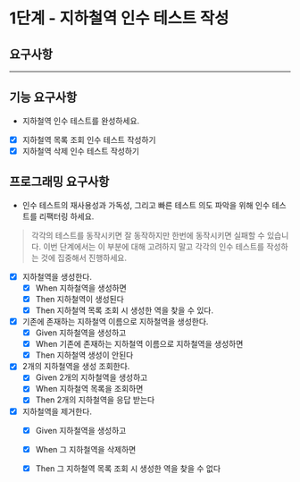 # 1단계 - 지하철역 인수 테스트 작성

## 요구사항

---

## 기능 요구사항
- 지하철역 인수 테스트를 완성하세요.
- [x] 지하철역 목록 조회 인수 테스트 작성하기
- [x] 지하철역 삭제 인수 테스트 작성하기

## 프로그래밍 요구사항
- 인수 테스트의 재사용성과 가독성, 그리고 빠른 테스트 의도 파악을 위해 인수 테스트를 리팩터링 하세요.

>각각의 테스트를 동작시키면 잘 동작하지만 한번에 동작시키면 실패할 수 있습니다. 이번 단계에서는 이 부분에 대해 고려하지 말고 각각의 인수 테스트를 작성하는 것에 집중해서 진행하세요.

- [x] 지하철역을 생성한다.
  - [x] When 지하철역을 생성하면
  - [x] Then 지하철역이 생성된다
  - [x] Then 지하철역 목록 조회 시 생성한 역을 찾을 수 있다.
- [x] 기존에 존재하는 지하철역 이름으로 지하철역을 생성한다.
  - [x] Given 지하철역을 생성하고
  - [x] When 기존에 존재하는 지하철역 이름으로 지하철역을 생성하면
  - [x] Then 지하철역 생성이 안된다
- [x] 2개의 지하철역을 생성 조회한다.
  - [x] Given 2개의 지하철역을 생성하고
  - [x] When 지하철역 목록을 조회하면
  - [x] Then 2개의 지하철역을 응답 받는다
- [x] 지하철역을 제거한다.
  - [x] Given 지하철역을 생성하고
  - [x] When 그 지하철역을 삭제하면
  - [x] Then 그 지하철역 목록 조회 시 생성한 역을 찾을 수 없다

